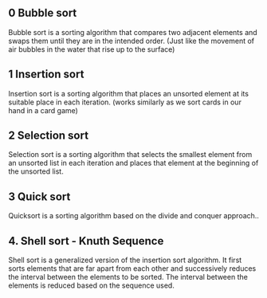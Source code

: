## 0 Bubble sort
Bubble sort is a sorting  algorithm that compares two adjacent elements and swaps them until they are in the intended order.
 (Just like the movement of air bubbles in the water that rise up to the surface)

## 1 Insertion sort
Insertion sort is a sorting algorithm that places an unsorted element at its suitable place in each iteration.
(works similarly as we sort cards in our hand in a card game)

## 2 Selection sort
Selection sort is a sorting algorithm that selects the smallest element from an unsorted list in each iteration and places that element at the beginning of the unsorted list.

## 3 Quick sort
Quicksort is a sorting algorithm based on the divide and conquer approach..

## 4. Shell sort - Knuth Sequence
Shell sort is a generalized version of the insertion sort algorithm. It first sorts elements that are far apart from each other and successively reduces the interval between the elements to be sorted.
The interval between the elements is reduced based on the sequence used.
